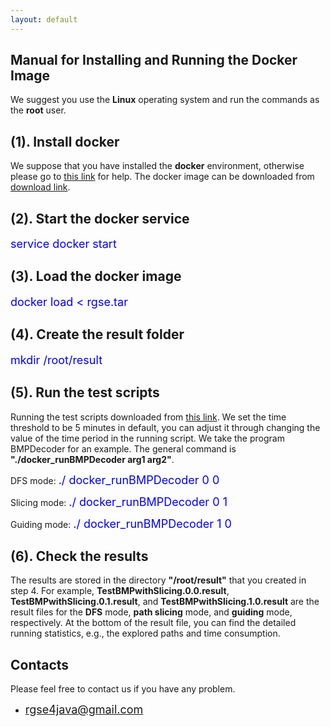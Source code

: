```yaml
---
layout: default
---
```

## **Manual for Installing and Running the Docker Image**

We suggest you use the **Linux** operating system and run the commands as the **root** user.

## [](#header-2)**(1). Install docker**

We suppose that you have installed the **docker** environment, otherwise please go to [this link](https://docs.docker.com/engine/installation/) for help. The docker image can be downloaded from [download link](https://1drv.ms/u/s!Amd07GCbYt_zbQZm2w2MBbXI6Zo).

## [](#header-2)**(2). Start the docker service**

<font color="#0000FF" size="4">service docker start</font>

## [](#header-2)**(3). Load the docker image**

<font color="#0000FF" size="4">docker load < rgse.tar</font>

## [](#header-2)**(4). Create the result folder**

<font color="#0000FF" size="4">mkdir /root/result</font>

## [](#header-2)**(5). Run the test scripts**

Running the test scripts downloaded from [this link](https://github.com/jrgse/jrgse). We set the time threshold to be 5 minutes in default, you can adjust it through changing the value of the time period in the running script. We take the program BMPDecoder for an example. The general command is **"./docker_runBMPDecoder arg1 arg2"**.

DFS mode: <font color="#0000FF" size="4">./ docker_runBMPDecoder 0 0</font>

Slicing mode: <font color="#0000FF" size="4">./ docker_runBMPDecoder 0 1</font>

Guiding mode: <font color="#0000FF" size="4">./ docker_runBMPDecoder 1 0</font>

## [](#header-2)**(6). Check the results**

The results are stored in the directory **"/root/result"** that you created in step 4. For example, **TestBMPwithSlicing.0.0.result**, **TestBMPwithSlicing.0.1.result**, and **TestBMPwithSlicing.1.0.result** are the result files for the **DFS** mode, **path slicing** mode, and **guiding** mode, respectively. At the bottom of the result file, you can find the detailed running statistics, e.g., the explored paths and time consumption.

## [](#header-2)**Contacts**

Please feel free to contact us if you have any problem.

*   <font color="#0000FF" size="4">rgse4java@gmail.com</font>
